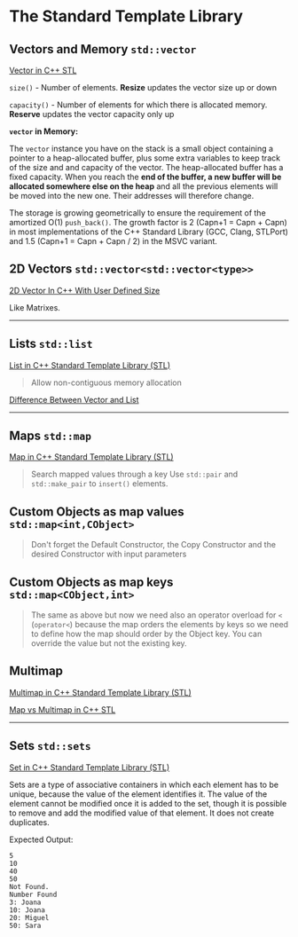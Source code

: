 # The Standard Template Library
## Vectors and Memory `std::vector`
[Vector in C++ STL](https://www.geeksforgeeks.org/vector-in-cpp-stl/)

`size()` - Number of elements. **Resize** updates the vector size up or down

`capacity()` - Number of elements for which there is allocated memory. **Reserve** updates the vector capacity only up

**`vector` in Memory:**

The `vector` instance you have on the stack is a small object containing a pointer to a heap-allocated buffer, plus some extra variables to keep track of the size and and capacity of the vector. The heap-allocated buffer has a fixed capacity. When you reach the **end of the buffer, a new buffer will be allocated somewhere else on the heap** and all the previous elements will be moved into the new one. Their addresses will therefore change.

The storage is growing geometrically to ensure the requirement of the amortized O(1) `push_back()`. The growth factor is 2 (Capn+1 = Capn + Capn) in most implementations of the C++ Standard Library (GCC, Clang, STLPort) and 1.5 (Capn+1 = Capn + Capn / 2) in the MSVC variant.

## 2D Vectors `std::vector<std::vector<type>>`
[2D Vector In C++ With User Defined Size](https://www.geeksforgeeks.org/2d-vector-in-cpp-with-user-defined-size/)

Like Matrixes.

---
## Lists `std::list`
[List in C++ Standard Template Library (STL)](https://www.geeksforgeeks.org/list-cpp-stl/)

> Allow non-contiguous memory allocation

[Difference Between Vector and List](https://www.geeksforgeeks.org/difference-between-vector-and-list/)

---
## Maps `std::map`
[Map in C++ Standard Template Library (STL)](https://www.geeksforgeeks.org/map-associative-containers-the-c-standard-template-library-stl/)
> Search mapped values through a key
> Use `std::pair` and `std::make_pair` to `insert()` elements.
## Custom Objects as map values `std::map<int,CObject>`
> Don't forget the Default Constructor, the Copy Constructor and the desired Constructor with input parameters 
## Custom Objects as map keys `std::map<CObject,int>`
> The same as above but now we need also an operator overload for `<` (`operator<`) because the map orders the elements by keys so we need to define how the map should order by the Object key.
> You can override the value but not the existing key.
## Multimap
[Multimap in C++ Standard Template Library (STL)](https://www.geeksforgeeks.org/multimap-associative-containers-the-c-standard-template-library-stl/)

[Map vs Multimap in C++ STL](https://iq.opengenus.org/map-vs-multimap-cpp-stl/)

---
## Sets `std::sets`
[Set in C++ Standard Template Library (STL)](https://www.geeksforgeeks.org/set-in-cpp-stl/)

Sets are a type of associative containers in which each element has to be unique, because the value of the element identifies it. The value of the element cannot be modified once it is added to the set, though it is possible to remove and add the modified value of that element. 
It does not create duplicates.

Expected Output:
```
5
10
40
50
Not Found.
Number Found
3: Joana
10: Joana
20: Miguel
50: Sara
```